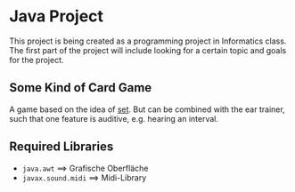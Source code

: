# Java Project
This project is being created as a programming project in Informatics class.
The first part of the project will include looking for a certain topic and goals for the project.

## Some Kind of Card Game
A game based on the idea of [set](https://en.wikipedia.org/wiki/Set_(game) "Wikipedia").
But can be combined with the ear trainer, such that one feature is auditive, e.g. hearing an interval.

## Required Libraries
 - `java.awt` ==> Grafische Oberfläche
 - `javax.sound.midi` ==> Midi-Library